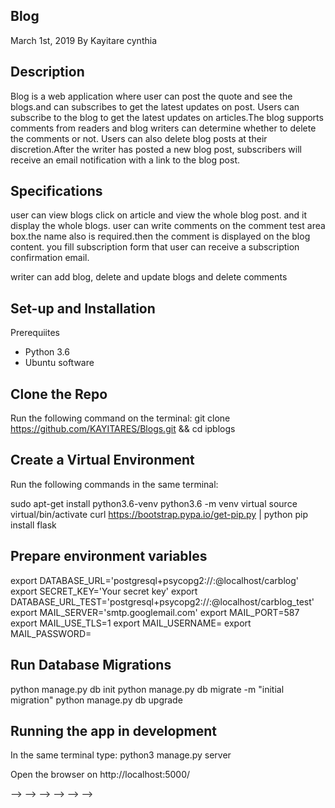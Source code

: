 ## Blog
March 1st, 2019
By Kayitare cynthia
## Description
Blog is a web application where user can post the quote and see the blogs.and can subscribes to get the latest updates on post. Users can subscribe to the blog to get the latest updates on articles.The blog supports comments from readers and blog writers can determine whether to delete the comments or not. Users can also delete blog posts at their discretion.After the writer has posted a new blog post, subscribers will receive an email notification with a link to the blog post.

## Specifications

user can view blogs click on article and view the  whole blog post. and it display the whole blogs.
user can write comments on the comment test area box.the name also is required.then the comment is displayed on the blog content.
you fill subscription form that user can receive a subscription confirmation email.

writer can add blog, delete and update blogs and delete comments
## Set-up and Installation
Prerequiites
- Python 3.6
- Ubuntu software
## Clone the Repo
Run the following command on the terminal: git clone https://github.com/KAYITARES/Blogs.git && cd ipblogs

## Create a Virtual Environment
Run the following commands in the same terminal:

sudo apt-get install python3.6-venv
python3.6 -m venv virtual
source virtual/bin/activate
curl https://bootstrap.pypa.io/get-pip.py | python
pip install flask

## Prepare environment variables
export DATABASE_URL='postgresql+psycopg2://<your-username>:<your-password>@localhost/carblog'
export SECRET_KEY='Your secret key'
export DATABASE_URL_TEST='postgresql+psycopg2://<your-username>:<your-password>@localhost/carblog_test'
export MAIL_SERVER='smtp.googlemail.com'
export MAIL_PORT=587
export MAIL_USE_TLS=1
export MAIL_USERNAME=<your-email>
export MAIL_PASSWORD=<your-password> 
 ## Run Database Migrations
python manage.py db init
python manage.py db migrate -m "initial migration"
python manage.py db upgrade
## Running the app in development
In the same terminal type: python3 manage.py server

Open the browser on http://localhost:5000/

<!-- Known bugs
Sending batch emails bug If others are found, drop me a message

Technologies used
- Python 3.6
- HTML
- Bootstrap 4
- JavaScript
- Heroku
- Postgresql
Support and contact details
Contact me on developer.waweru@gmail.com for any comments, reviews or advice.

License
Copyright (c) Richard Waweru --> --> --> --> --> --> -->
